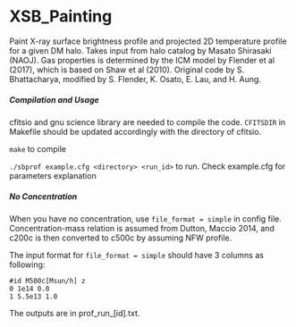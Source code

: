 # XSB_Painting

Paint X-ray surface brightness profile and projected 2D temperature profile for a given DM halo. Takes input from halo catalog by Masato Shirasaki (NAOJ). Gas properties is determined by the ICM model by Flender et al (2017), which is based on Shaw et al (2010). Original code by S. Bhattacharya, modified by S. Flender, K. Osato, E. Lau, and H. Aung.

##### Compilation and Usage

cfitsio and gnu science library are needed to compile the code. `CFITSDIR` in Makefile should be updated accordingly with the directory of cfitsio. 

`make` to compile

`./sbprof example.cfg <directory> <run_id>` to run. Check example.cfg for parameters explanation

##### No Concentration

When you have no concentration, use `file_format = simple` in config file.
Concentration-mass relation is assumed from Dutton, Maccio 2014, and c200c is then converted to c500c by assuming NFW profile.

The input format for `file_format = simple` should have 3 columns as following:
```
#id M500c[Msun/h] z
0 1e14 0.0
1 5.5e13 1.0
```

The outputs are in prof_run_[id].txt.
